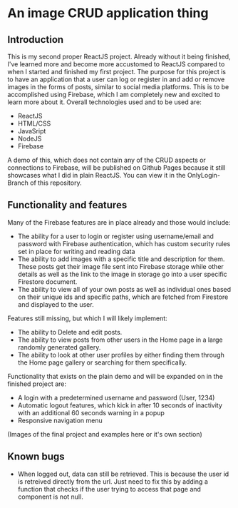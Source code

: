 # An image CRUD application thing

## Introduction

This is my second proper ReactJS project. Already without it being finished, I've learned more and become more accustomed to ReactJS compared to when I started and finished my first project. The purpose for this project is to have an application that a user can log or register in and add or remove images in the forms of posts, similar to social media platforms. This is to be accomplished using Firebase, which I am completely new and excited to learn more about it. Overall technologies used and to be used are:

- ReactJS
- HTML/CSS
- JavaSript
- NodeJS
- Firebase

A demo of this, which does not contain any of the CRUD aspects or connections to Firebase, will be published on Github Pages because it still showcases what I did in plain ReactJS. You can view it in the OnlyLogin-Branch of this repository. 

## Functionality and features

Many of the Firebase features are in place already and those would include:

- The ability for a user to login or register using username/email and password with Firebase authentication, which has custom security rules set in place for writing and reading data
- The ability to add images with a specific title and description for them. These posts get their image file sent into Firebase storage while other details as well as the link to the image in storage go into a user specific Firestore document.
- The ability to view all of your own posts as well as individual ones based on their unique ids and specific paths, which are fetched from Firestore and displayed to the user. 

Features still missing, but which I will likely implement:
- The ability to Delete and edit posts.
- The ability to view posts from other users in the Home page in a large randomly generated gallery.
- The ability to look at other user profiles by either finding them through the Home page gallery or searching for them specifically.

Functionality that exists on the plain demo and will be expanded on in the finished project are:

- A login with a predetermined username and password (User, 1234)
- Automatic logout features, which kick in after 10 seconds of inactivity with an additional 60 seconds warning in a popup
- Responsive navigation menu

(Images of the final project and examples here or it's own section)

## Known bugs

- When logged out, data can still be retrieved. This is because the user id is retreived directly from the url. Just need to fix this by adding a function that checks if the user trying to access that page and component is not null.
